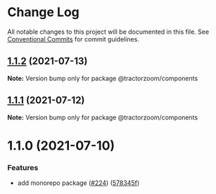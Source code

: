 # Change Log

All notable changes to this project will be documented in this file.
See [Conventional Commits](https://conventionalcommits.org) for commit guidelines.

## [1.1.2](https://github.com/TractorZoom/component-library/compare/@tractorzoom/components@1.1.1...@tractorzoom/components@1.1.2) (2021-07-13)

**Note:** Version bump only for package @tractorzoom/components





## [1.1.1](https://github.com/TractorZoom/component-library/compare/@tractorzoom/components@1.1.0...@tractorzoom/components@1.1.1) (2021-07-12)

**Note:** Version bump only for package @tractorzoom/components





# 1.1.0 (2021-07-10)

### Features

-   add monorepo package ([#224](https://github.com/TractorZoom/component-library/issues/224)) ([578345f](https://github.com/TractorZoom/component-library/commit/578345f2198dfdf8b6147818d907e54afbac4cbe))
